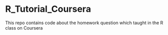 R_Tutorial_Coursera
===================

This repo contains code about the homework question which taught in the R class on Coursera

